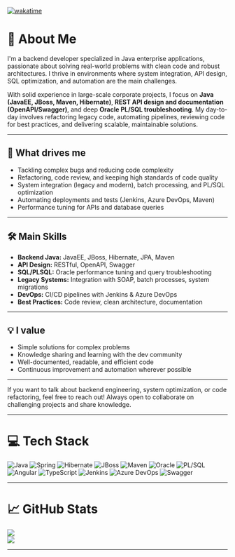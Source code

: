 [![wakatime](https://wakatime.com/badge/user/e08613f8-deb4-42f1-8102-6431151ace57.svg)](https://wakatime.com/@e08613f8-deb4-42f1-8102-6431151ace57)

# 👋 About Me

I'm a backend developer specialized in Java enterprise applications, passionate about solving real-world problems with clean code and robust architectures. I thrive in environments where system integration, API design, SQL optimization, and automation are the main challenges.

With solid experience in large-scale corporate projects, I focus on **Java (JavaEE, JBoss, Maven, Hibernate)**, **REST API design and documentation (OpenAPI/Swagger)**, and deep **Oracle PL/SQL troubleshooting**. My day-to-day involves refactoring legacy code, automating pipelines, reviewing code for best practices, and delivering scalable, maintainable solutions.

---

## 🚀 What drives me

- Tackling complex bugs and reducing code complexity
- Refactoring, code review, and keeping high standards of code quality
- System integration (legacy and modern), batch processing, and PL/SQL optimization
- Automating deployments and tests (Jenkins, Azure DevOps, Maven)
- Performance tuning for APIs and database queries

---

## 🛠️ Main Skills

- **Backend Java:** JavaEE, JBoss, Hibernate, JPA, Maven  
- **API Design:** RESTful, OpenAPI, Swagger  
- **SQL/PLSQL:** Oracle performance tuning and query troubleshooting  
- **Legacy Systems:** Integration with SOAP, batch processes, system migrations  
- **DevOps:** CI/CD pipelines with Jenkins & Azure DevOps  
- **Best Practices:** Code review, clean architecture, documentation

---

## 💡 I value

- Simple solutions for complex problems
- Knowledge sharing and learning with the dev community
- Well-documented, readable, and efficient code
- Continuous improvement and automation wherever possible

---

If you want to talk about backend engineering, system optimization, or code refactoring, feel free to reach out! Always open to collaborate on challenging projects and share knowledge.

---

# 💻 Tech Stack

<!-- Usando estilo 'for-the-badge' com logos modernos -->
![Java](https://img.shields.io/badge/Java-%23ED8B00?style=for-the-badge&logo=java&logoColor=white)
![Spring](https://img.shields.io/badge/Spring-%236DB33F?style=for-the-badge&logo=spring&logoColor=white)
![Hibernate](https://img.shields.io/badge/Hibernate-%23762D37?style=for-the-badge&logo=hibernate&logoColor=white)
![JBoss](https://img.shields.io/badge/JBoss-%23000000?style=for-the-badge&logo=jboss&logoColor=white)
![Maven](https://img.shields.io/badge/Maven-%23C71A36?style=for-the-badge&logo=apachemaven&logoColor=white)
![Oracle](https://img.shields.io/badge/Oracle-%23F80000?style=for-the-badge&logo=oracle&logoColor=white)
![PL/SQL](https://img.shields.io/badge/PL_SQL-%231572B6?style=for-the-badge&logo=oracle&logoColor=white)
![Angular](https://img.shields.io/badge/Angular-%23DD0031?style=for-the-badge&logo=angular&logoColor=white)
![TypeScript](https://img.shields.io/badge/TypeScript-%23007ACC?style=for-the-badge&logo=typescript&logoColor=white)
![Jenkins](https://img.shields.io/badge/Jenkins-%23D24939?style=for-the-badge&logo=jenkins&logoColor=white)
![Azure DevOps](https://img.shields.io/badge/Azure_DevOps-%23007ACC?style=for-the-badge&logo=azuredevops&logoColor=white)
![Swagger](https://img.shields.io/badge/Swagger-%2385EA2D?style=for-the-badge&logo=swagger&logoColor=black)


---

# 📈 GitHub Stats

<!--
![](https://github-readme-stats.vercel.app/api?username=rss999999999&theme=merko&hide_border=false&include_all_commits=true&count_private=true)<br/>
-->
![](https://github-readme-streak-stats.herokuapp.com/?user=rss999999999&theme=merko&hide_border=false)<br/>
![](https://github-readme-stats.vercel.app/api/top-langs/?username=rss999999999&theme=merko&hide_border=false&include_all_commits=true&count_private=true&layout=compact)

---

